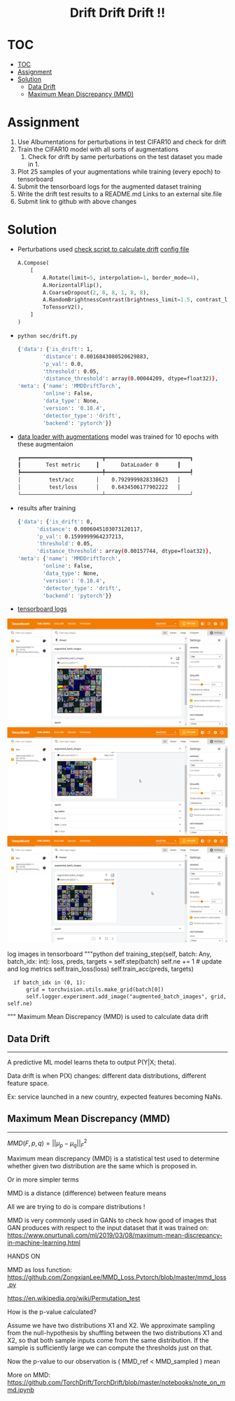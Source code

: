 <h1 style="text-align:center">Drift Drift Drift !!</h1>

# TOC
- [TOC](#toc)
- [Assignment](#assignment)
- [Solution](#solution)
  - [Data Drift](#data-drift)
  - [Maximum Mean Discrepancy (MMD)](#maximum-mean-discrepancy-mmd)

# Assignment
 
1. Use Albumentations for perturbations in test CIFAR10 and check for drift
2. Train the CIFAR10 model with all sorts of augmentations
   1. Check for drift by same perturbations on the test dataset you made in 1.
3. Plot 25 samples of your augmentations while training (every epoch) to tensorboard
4. Submit the tensorboard logs for the augmented dataset training
5. Write the drift test results to a README.md Links to an external site.file
6. Submit link to github with above changes

# Solution

- Perturbations used [check script to calculate drift](src/drift.py) [config file](configs/drift.yaml)
    ```python
    A.Compose(
        [
            A.Rotate(limit=5, interpolation=1, border_mode=4),
            A.HorizontalFlip(),
            A.CoarseDropout(2, 8, 8, 1, 8, 8),
            A.RandomBrightnessContrast(brightness_limit=1.5, contrast_limit=0.9),
            ToTensorV2(),
        ]
    )
    ```
- `python sec/drift.py` 
    ```bash
    {'data': {'is_drift': 1,
            'distance': 0.0016843080520629883,
            'p_val': 0.0,
            'threshold': 0.05,
            'distance_threshold': array(0.00044209, dtype=float32)},
    'meta': {'name': 'MMDDriftTorch',
            'online': False,
            'data_type': None,
            'version': '0.10.4',
            'detector_type': 'drift',
            'backend': 'pytorch'}}
    ```

- [data loader with augmentations](src/datamodules/cifar_datamodule.py) model was trained for 10 epochs with these augmentaion
    ```bash
    ┏━━━━━━━━━━━━━━━━━━━━━━━━━━┳━━━━━━━━━━━━━━━━━━━━━━━━━━━┓
    ┃        Test metric     ┃       DataLoader 0      ┃
    ┡━━━━━━━━━━━━━━━━━━━━━━━━━━╇━━━━━━━━━━━━━━━━━━━━━━━━━━━┩
    │         test/acc       │    0.7929999828338623   │
    │         test/loss      │    0.6434506177902222   │
    └──────────────────────────┴───────────────────────────┘
    ```

- results after training 
    ```bash
    {'data': {'is_drift': 0,
          'distance': 0.0006045103073120117,
          'p_val': 0.1599999964237213,
          'threshold': 0.05,
          'distance_threshold': array(0.00157744, dtype=float32)},
    'meta': {'name': 'MMDDriftTorch',
            'online': False,
            'data_type': None,
            'version': '0.10.4',
            'detector_type': 'drift',
            'backend': 'pytorch'}}
    ```

- [tensorboard logs](https://tensorboard.dev/experiment/OF8EVONsQimcQXRAiRPfkg)

![](images/tb1.png)
![](images/tb2.png)
![](images/tb3.png)

log images in tensorboard
"""python
def training_step(self, batch: Any, batch_idx: int):
      loss, preds, targets = self.step(batch)
      self.ne += 1
      # update and log metrics
      self.train_loss(loss)
      self.train_acc(preds, targets)

      if batch_idx in (0, 1):
          grid = torchvision.utils.make_grid(batch[0])
          self.logger.experiment.add_image("augmented_batch_images", grid, self.ne)
"""
Maximum Mean Discrepancy (MMD) is used to calculate data drift

## Data Drift
-----
A predictive ML model learns theta to output P(Y|X; theta).

Data drift is when P(X) changes: different data distributions, different feature space.

Ex: service launched in a new country, expected features becoming NaNs.

## Maximum Mean Discrepancy (MMD)
----

 

$MMD(F, p, q) = ||\mu_p-\mu_q||^2_{F}$

 

Maximum mean discrepancy (MMD) is a statistical test used to determine whether given two distribution are the same which is proposed in.

Or in more simpler terms

MMD is a distance (difference) between feature means

All we are trying to do is compare distributions !

MMD is very commonly used in GANs to check how good of images that GAN produces with respect to the input dataset that it was trained on: https://www.onurtunali.com/ml/2019/03/08/maximum-mean-discrepancy-in-machine-learning.html

 

HANDS ON

 

MMD as loss function: https://github.com/ZongxianLee/MMD_Loss.Pytorch/blob/master/mmd_loss.py

https://en.wikipedia.org/wiki/Permutation_test

 

 

How is the p-value calculated?

Assume we have two distributions X1 and X2. We approximate sampling from the null-hypothesis by shuffling between the two distributions X1 and X2, so that both sample inputs come from the same distribution. If the sample is sufficiently large we can compute the thresholds just on that.

Now the p-value to our observation is ( MMD_ref < MMD_sampled ) mean

More on MMD: https://github.com/TorchDrift/TorchDrift/blob/master/notebooks/note_on_mmd.ipynb
